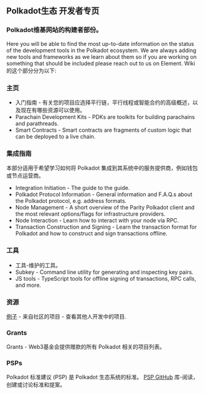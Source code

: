 ## Polkadot生态 开发者专页
### Polkadot维基网站的构建者部份。
Here you will be able to find the most up-to-date information on the status of the development tools in the Polkadot ecosystem. We are always adding new tools and frameworks as we learn about them so if you are working on something that should be included please reach out to us on Element.
Wiki 的这个部分分为以下:
### **主页**
- 入门指南 - 有关您的项目应选择平行链，平行线程或智能合约的高级概述，以及现在有哪些资源可以使用。
- Parachain Development Kits - PDKs are toolkits for building parachains and parathreads.
- Smart Contracts - Smart contracts are fragments of custom logic that can be deployed to a live chain.
### **集成指南**
本部分适用于希望学习如何将 Polkadot 集成到其系统中的服务提供商，例如钱包或节点运营商。
- Integration Initiation - The guide to the guide.
- Polkadot Protocol Information - General information and F.A.Q.s about the Polkadot protocol, e.g. address formats.
- Node Management - A short overview of the Parity Polkadot client and the most relevant options/flags for infrastructure providers.
- Node Interaction - Learn how to interact with your node via RPC.
- Transaction Construction and Signing - Learn the transaction format for Polkadot and how to construct and sign transactions offline.
### **工具**
- 工具-维护的工具。
- Subkey - Command line utility for generating and inspecting key pairs.
- JS tools - TypeScript tools for offline signing of transactions, RPC calls, and more.
 ### 资源
[例子](https://wiki.polkadot.network/docs/zh-CN/build-examples-index) - 来自社区的项目 - 查看其他人开发中的项目.
### **Grants**
Grants - Web3基金会提供赠款的所有 Polkadot 相关的项目列表。
### **PSPs**
Polkadot 标准建议 (PSP) 是 Polkadot 生态系统的标准。
[PSP GitHub](https://github.com/w3f/PSPs) 库-阅读，创建或讨论标准和提案。
